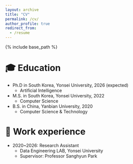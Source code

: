 ```yaml
---
layout: archive
title: "CV"
permalink: /cv/
author_profile: true
redirect_from:
  - /resume
---
```


{% include base_path %}

:mortar_board: Education
======
* Ph.D in South Korea, Yonsei University, 2026 (expected)
  * Artificial Intelligence
* M.S. in South Korea, Yonsei University, 2022
  * Computer Science
* B.S. in China, Yanbian University, 2020
  * Computer Science & Technology

:office: Work experience
======
* 2020~2026: Research Assistant
  * Data Engineering LAB, Yonsei University
  * Supervisor: Professor Sanghyun Park
